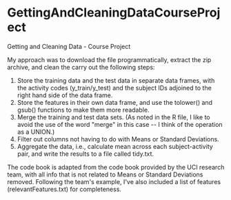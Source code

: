 # GettingAndCleaningDataCourseProject
Getting and Cleaning Data - Course Project

My approach was to download the file programmatically, extract the zip archive, and clean the carry out the following steps:

1. Store the training data and the test data in separate data frames, with the activity codes (y_train/y_test) and the subject IDs adjoined to the right hand side of the data frame.
2. Store the features in their own data frame, and use the tolower() and gsub() functions to make them more readable.
3. Merge the training and test data sets. (As noted in the R file, I like to avoid the use of the word "merge" in this case -- I think of the operation as a UNION.)
4. Filter out columns not having to do with Means or Standard Deviations.
5. Aggregate the data, i.e., calculate mean across each subject-activity pair, and write the results to a file called tidy.txt.

The code book is adapted from the code book provided by the UCI research team, with all info that is not related to Means or Standard Deviations removed. Following the team's example, I've also included a list of features (relevantFeatures.txt) for completeness.
